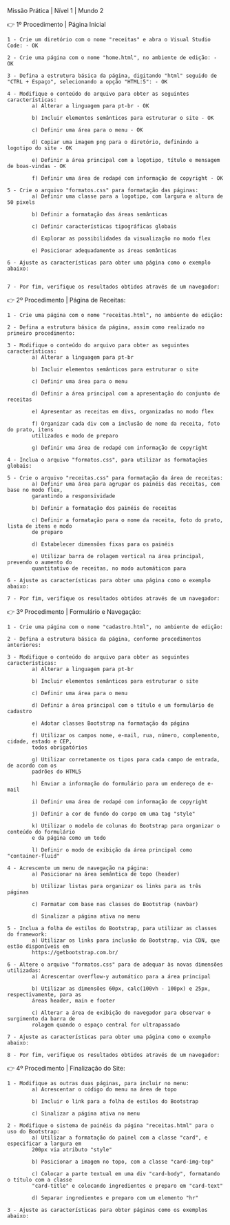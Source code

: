 Missão Prática | Nível 1 | Mundo 2

👉 1º Procedimento | Página Inicial

    1 - Crie um diretório com o nome "receitas" e abra o Visual Studio Code: - OK

    2 - Crie uma página com o nome "home.html", no ambiente de edição: - OK

    3 - Defina a estrutura básica da página, digitando "html" seguido de "CTRL + Espaço", selecionando a opção "HTML:5": - OK

    4 - Modifique o conteúdo do arquivo para obter as seguintes características:
            a) Alterar a linguagem para pt-br - OK

            b) Incluir elementos semânticos para estruturar o site - OK

            c) Definir uma área para o menu - OK

            d) Copiar uma imagem png para o diretório, definindo a logotipo do site - OK

            e) Definir a área principal com a logotipo, título e mensagem de boas-vindas - OK

            f) Definir uma área de rodapé com informação de copyright - OK

    5 - Crie o arquivo "formatos.css" para formatação das páginas:
            a) Definir uma classe para a logotipo, com largura e altura de 50 pixels

            b) Definir a formatação das áreas semânticas

            c) Definir características tipográficas globais

            d) Explorar as possibilidades da visualização no modo flex

            e) Posicionar adequadamente as áreas semânticas

    6 - Ajuste as características para obter uma página como o exemplo abaixo: 


    7 - Por fim, verifique os resultados obtidos através de um navegador:


👉 2º Procedimento | Página de Receitas: 

    1 - Crie uma página com o nome "receitas.html", no ambiente de edição:

    2 - Defina a estrutura básica da página, assim como realizado no primeiro procedimento:

    3 - Modifique o conteúdo do arquivo para obter as seguintes características:
            a) Alterar a linguagem para pt-br

            b) Incluir elementos semânticos para estruturar o site

            c) Definir uma área para o menu

            d) Definir a área principal com a apresentação do conjunto de receitas

            e) Apresentar as receitas em divs, organizadas no modo flex

            f) Organizar cada div com a inclusão de nome da receita, foto do prato, itens
            utilizados e modo de preparo

            g) Definir uma área de rodapé com informação de copyright

    4 - Inclua o arquivo "formatos.css", para utilizar as formatações globais:

    5 - Crie o arquivo "receitas.css" para formatação da área de receitas:
            a) Definir uma área para agrupar os painéis das receitas, com base no modo flex,
            garantindo a responsividade

            b) Definir a formatação dos painéis de receitas

            c) Definir a formatação para o nome da receita, foto do prato, lista de itens e modo
            de preparo

            d) Estabelecer dimensões fixas para os painéis

            e) Utilizar barra de rolagem vertical na área principal, prevendo o aumento do
            quantitativo de receitas, no modo automáticon para

    6 - Ajuste as características para obter uma página como o exemplo abaixo:

    7 - Por fim, verifique os resultados obtidos através de um navegador:

👉 3º Procedimento | Formulário e Navegação:

    1 - Crie uma página com o nome "cadastro.html", no ambiente de edição:

    2 - Defina a estrutura básica da página, conforme procedimentos anteriores:

    3 - Modifique o conteúdo do arquivo para obter as seguintes características:
            a) Alterar a linguagem para pt-br

            b) Incluir elementos semânticos para estruturar o site

            c) Definir uma área para o menu

            d) Definir a área principal com o título e um formulário de cadastro

            e) Adotar classes Bootstrap na formatação da página

            f) Utilizar os campos nome, e-mail, rua, número, complemento, cidade, estado e CEP,
            todos obrigatórios

            g) Utilizar corretamente os tipos para cada campo de entrada, de acordo com os
            padrões do HTML5

            h) Enviar a informação do formulário para um endereço de e-mail

            i) Definir uma área de rodapé com informação de copyright

            j) Definir a cor de fundo do corpo em uma tag "style"

            k) Utilizar o modelo de colunas do Bootstrap para organizar o conteúdo do formulário
            e da página como um todo

            l) Definir o modo de exibição da área principal como "container-fluid"

    4 - Acrescente um menu de navegação na página:
            a) Posicionar na área semântica de topo (header)

            b) Utilizar listas para organizar os links para as três páginas

            c) Formatar com base nas classes do Bootstrap (navbar)

            d) Sinalizar a página ativa no menu

    5 - Inclua a folha de estilos do Bootstrap, para utilizar as classes do framework:
            a) Utilizar os links para inclusão do Bootstrap, via CDN, que estão disponíveis em
            https://getbootstrap.com.br/

    6 - Altere o arquivo "formatos.css" para de adequar às novas dimensões utilizadas:
            a) Acrescentar overflow-y automático para a área principal

            b) Utilizar as dimensões 60px, calc(100vh - 100px) e 25px, respectivamente, para as
            áreas header, main e footer

            c) Alterar a área de exibição do navegador para observar o surgimento da barra de
            rolagem quando o espaço central for ultrapassado

    7 - Ajuste as características para obter uma página como o exemplo abaixo:    

    8 - Por fim, verifique os resultados obtidos através de um navegador:


👉 4º Procedimento | Finalização do Site:

    1 - Modifique as outras duas páginas, para incluir no menu:
            a) Acrescentar o código do menu na área de topo

            b) Incluir o link para a folha de estilos do Bootstrap

            c) Sinalizar a página ativa no menu

    2 - Modifique o sistema de painéis da página "receitas.html" para o uso do Bootstrap:
            a) Utilizar a formatação do painel com a classe "card", e especificar a largura em
            200px via atributo "style"

            b) Posicionar a imagem no topo, com a classe "card-img-top"

            c) Colocar a parte textual em uma div "card-body", formatando o título com a classe
            "card-title" e colocando ingredientes e preparo em "card-text"

            d) Separar ingredientes e preparo com um elemento "hr"

    3 - Ajuste as características para obter páginas como os exemplos abaixo:
